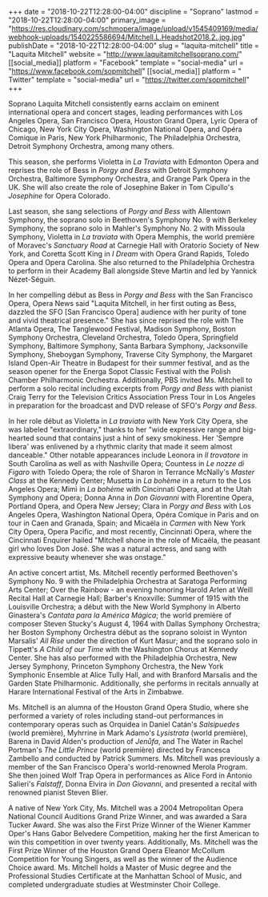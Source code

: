 +++
date = "2018-10-22T12:28:00-04:00"
discipline = "Soprano"
lastmod = "2018-10-22T12:28:00-04:00"
primary_image = "https://res.cloudinary.com/schmopera/image/upload/v1545409169/media/webhook-uploads/1540225586694/Mitchell.L.Headshot2018.2..jpg.jpg"
publishDate = "2018-10-22T12:28:00-04:00"
slug = "laquita-mitchell"
title = "Laquita Mitchell"
website = "http://www.laquitamitchellsoprano.com/"
[[social_media]]
platform = "Facebook"
template = "social-media"
url = "https://www.facebook.com/sopmitchell"
[[social_media]]
platform = " Twitter"
template = "social-media"
url = "https://twitter.com/sopmitchell"
+++

Soprano Laquita Mitchell consistently earns acclaim on eminent international opera and concert stages, leading performances with Los Angeles Opera, San Francisco Opera, Houston Grand Opera, Lyric Opera of Chicago, New York City Opera, Washington National Opera, and Opéra Comique in Paris, New York Philharmonic, The Philadelphia Orchestra, Detroit Symphony Orchestra, among many others.

This season, she performs Violetta in *La Traviata* with Edmonton Opera and reprises the role of Bess in *Porgy and Bess* with Detroit Symphony Orchestra, Baltimore Symphony Orchestra, and Grange Park Opera in the UK.  She will also create the role of Josephine Baker in Tom Cipullo's *Josephine* for Opera Colorado.

Last season, she sang selections of *Porgy and Bess* with Allentown Symphony, the soprano solo in Beethoven's Symphony No. 9 with Berkeley Symphony, the soprano solo in Mahler's Symphony No. 2 with Missoula Symphony, Violetta in *La traviata* with Opera Memphis, the world première of Moravec's *Sanctuary Road* at Carnegie Hall with Oratorio Society of New York, and Coretta Scott King in *I Dream* with Opera Grand Rapids, Toledo Opera and Opera Carolina. She also returned to the Philadelphia Orchestra to perform in their Academy Ball alongside Steve Martin and led by Yannick Nézet-Séguin.

In her compelling début as Bess in *Porgy and Bess* with the San Francisco Opera, Opera News said "Laquita Mitchell, in her first outing as Bess, dazzled the SFO [San Francisco Opera] audience with her purity of tone and vivid theatrical presence." She has since reprised the role with The Atlanta Opera, The Tanglewood Festival, Madison Symphony, Boston Symphony Orchestra, Cleveland Orchestra, Toledo Opera, Springfield Symphony, Baltimore Symphony, Santa Barbara Symphony, Jacksonville Symphony, Sheboygan Symphony, Traverse City Symphony, the Margaret Island Open-Air Theatre in Budapest for their summer festival, and as the season opener for the Energa Sopot Classic Festival with the Polish Chamber Philharmonic Orchestra. Additionally, PBS invited Ms. Mitchell to perform a solo recital including excerpts from *Porgy and Bess* with pianist Craig Terry for the Television Critics Association Press Tour in Los Angeles in preparation for the broadcast and DVD release of SFO's *Porgy and Bess*. 

In her role début as Violetta in *La traviata* with New York City Opera, she was labeled "extraordinary," thanks to her "wide expressive range and big-hearted sound that contains just a hint of sexy smokiness. Her 'Sempre libera' was enlivened by a rhythmic clarity that made it seem almost danceable." Other notable appearances include Leonora in *Il trovatore* in South Carolina as well as with Nashville Opera; Countess in *Le nozze di Figaro* with Toledo Opera;  the role of Sharon in Terrance McNally's *Master Class* at the Kennedy Center; Musetta in *La bohème* in a return to the Los Angeles Opera; Mimì in *La bohème* with Cincinnati Opera, and at the Utah Symphony and Opera; Donna Anna in *Don Giovanni* with Florentine Opera, Portland Opera, and Opera New Jersey; Clara in *Porgy and Bess* with Los Angeles Opera, Washington National Opera, Opéra Comique in Paris and on tour in Caen and Granada, Spain; and Micaëla in *Carmen* with New York City Opera, Opera Pacific, and most recently, Cincinnati Opera, where the Cincinnati Enquirer hailed "Mitchell shone in the role of Micaëla, the peasant girl who loves Don José. She was a natural actress, and sang with expressive beauty whenever she was onstage."

An active concert artist, Ms. Mitchell recently performed Beethoven's Symphony No. 9 with the Philadelphia Orchestra at Saratoga Performing Arts Center; Over the Rainbow - an evening honoring Harold Arlen at Weill Recital Hall at Carnegie Hall; Barber's Knoxville: Summer of 1915 with the Louisville Orchestra; a début with the New World Symphony in Alberto Ginastera's *Cantata para la América Mágica*; the world première of composer Steven Stucky's August 4, 1964 with Dallas Symphony Orchestra; her Boston Symphony Orchestra début as the soprano soloist in Wynton Marsalis' *All Rise* under the direction of Kurt Masur; and the soprano solo in Tippett's *A Child of our Time* with the Washington Chorus at Kennedy Center. She has also performed with the Philadelphia Orchestra, New Jersey Symphony, Princeton Symphony Orchestra, the New York Symphonic Ensemble at Alice Tully Hall, and with Branford Marsalis and the Garden State Philharmonic. Additionally, she performs in recitals annually at Harare International Festival of the Arts in Zimbabwe.

Ms. Mitchell is an alumna of the Houston Grand Opera Studio, where she performed a variety of roles including stand-out performances in contemporary operas such as Orquidea in Daniel Catán's *Salsipuedes* (world première), Myhrrine in Mark Adamo's *Lysistrata* (world première), Barena in David Alden's production of *Jenůfa*, and The Water in Rachel Portman's *The Little Prince* (world première) directed by Francesca Zambello and conducted by Patrick Summers. Ms. Mitchell was previously a member of the San Francisco Opera's world-renowned Merola Program. She then joined Wolf Trap Opera in performances as Alice Ford in Antonio Salieri's *Falstaff*, Donna Elvira in *Don Giovanni*, and presented a recital with renowned pianist Steven Blier.

A native of New York City, Ms. Mitchell was a 2004 Metropolitan Opera National Council Auditions Grand Prize Winner, and was awarded a Sara Tucker Award. She was also the First Prize Winner of the Wiener Kammer Oper's Hans Gabor Belvedere Competition, making her the first American to win this competition in over twenty years. Additionally, Ms. Mitchell was the First Prize Winner of the Houston Grand Opera Eleanor McCollum Competition for Young Singers, as well as the winner of the Audience Choice award. Ms. Mitchell holds a Master of Music degree and the Professional Studies Certificate at the Manhattan School of Music, and completed undergraduate studies at Westminster Choir College.

